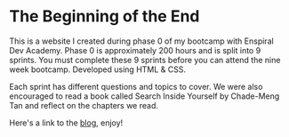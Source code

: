 # The Beginning of the End

This is a website I created during phase 0 of my bootcamp with Enspiral Dev Academy. Phase 0 is approximately 200 hours and is split into 9 sprints. You must complete these 9 sprints before you can attend the nine week bootcamp. Developed using HTML & CSS.


Each sprint has different questions and topics to cover. We were also encouraged to read a book called Search Inside Yourself by Chade-Meng Tan and reflect on the chapters we read.


Here's a link to the [blog](https://emmanio.github.io), enjoy!

